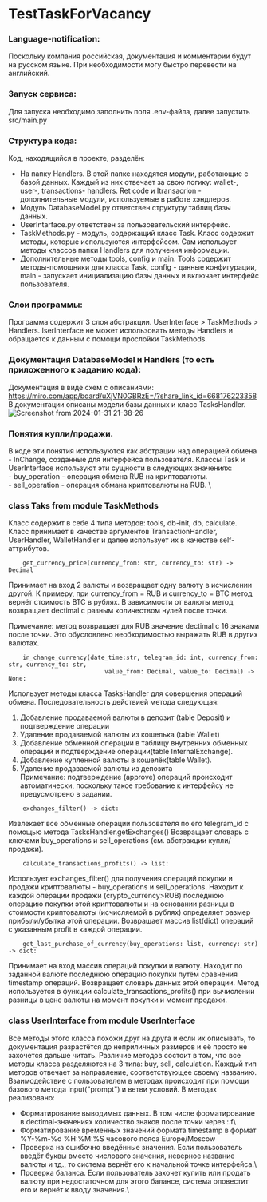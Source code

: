 # TestTaskForVacancy

### Language-notification:
Поскольку компания российская, документация и комментарии будут на русском языке. При необходимости могу быстро перевести на английский.

### Запуск сервиса:
Для запуска необходимо заполнить поля .env-файла, далее запустить src/main.py  

### Структура кода:
Код, находящийся в проекте, разделён:
   - На папку Handlers. В этой папке находятся модули, работающие с базой данных. Каждый из них отвечает за свою логику: wallet-, user-, transactions- handlers. Ret code и Itransacrion - дополнительные модули, используемые в работе хэндлеров.
   - Модуль DatabaseModel.py ответствен структуру таблиц базы данных.
   - UserIntarface.py ответствен за пользовательский интерфейс. 
   - TaskMethods.py - модуль, содержащий класс Task. Класс содержит методы, которые используются интерфейсом. Сам использует методы классов папки Handlers для получения информации.
   - Дополнительные методы tools, config и main. Tools содержит методы-помощники для класса Task, config - данные конфигурации, main - запускает инициализацию базы данных и включает интерфейс пользователя.

### Слои программы:
Программа содержит 3 слоя абстракции. UserInterface > TaskMethods > Handlers. IserInterface не может использовать методы Handlers и обращается к данным с помощи прослойки TaskMethods.

### Документация DatabaseModel и Handlers (то есть приложенного к заданию кода):
Документация в виде схем с описаниями: https://miro.com/app/board/uXjVN0GBRzE=/?share_link_id=668176223358 \
В документации описаны модели базы данных и класс TasksHandler.
![Screenshot from 2024-01-31 21-38-26](https://github.com/doomcaster1917/TestTask/assets/113614995/52ce5cd3-0054-4572-9c91-6d8d33357d5a)


### Понятия купли/продажи.
 В коде эти понятия используются как абстрации над операцией обмена - InChange, созданные для интерфейса пользователя.
 Классы Task и UserInterface используют эти сущности в следующих значениях: \
    - buy_operation - операция обмена RUB на криптовалюты. \
    - sell_operation - операция обмана криптовалюты на RUB. \

### class Taks from module TaskMethods
Класс содержит в себе 4 типа методов: tools, db-init, db, calculate. 
Класс принимает в качестве аргументов TransactionHandler, UserHandler, WalletHandler и далее использует их в качестве self-аттрибутов.

```
    get_currency_price(currency_from: str, currency_to: str) -> Decimal   
```
Принимает на вход 2 валюты и возвращает одну валюту в исчислении другой. К примеру, при currency_from = RUB и currency_to = BTC
метод вернёт стоимость BTC в рублях. В зависимости от валюты метод возвращает dectimal с разным количеством нулей после точки.
    
Примечание: метод возвращает для RUB значение dectimal c 16 знаками после точки. Это обусловлено необходимостью выражать RUB в других валютах.

```
    in_change_currency(date_time:str, telegram_id: int, currency_from: str, currency_to: str,
                           value_from: Decimal, value_to: Decimal) -> None: 
```
Использует методы класса TasksHandler для совершения операций обмена. Последовательность действией метода следующая:
   1. Добавление  продаваемой валюты в депозит (table Deposit) и подтверждение операции 
   2. Удаление продаваемой валюты из кошелька (table Wallet)
   3. Добавление обменной операции в таблицу внутренних обменных операций и подтверждение операции(table InternalExchange).
   4. Добавление купленной валюты в кошелёк(table Wallet).
   5. Удаление продаваемой валюты из депозита <br>
Примечание: подтверждение (approve) операций происходит автоматически, поскольку такое требование к интерфейсу не предусмотрено в задании.     
    
```
    exchanges_filter() -> dict:
```
Извлекает все обменные операции пользователя по его telegram_id с помощью метода TasksHandler.getExchanges()
Возвращает словарь с ключами buy_operations и sell_operations (см. абстракции купли/продажи).

```
    calculate_transactions_profits() -> list:
```
Использует exchanges_filter() для получения операций покупки и продажи криптовалюты - buy_operations и sell_operations.
Находит к каждой операции продажи (crypto_currency>RUB) последнюю операцию покупки этой криптовалюты и на основании разницы 
в стоимости криптовалюты (исчисляемой в рублях) определяет размер прибыли/убытка этой операции.
Возвращает массив list(dict) операций с указанным profit в каждой операции.



```
    get_last_purchase_of_currency(buy_operations: list, currency: str) -> dict:
```

Принимает на вход массив операций покупки и валюту. Находит по заданной валюте последнюю операцию покупки путём сравнения timestamp операций.
Возвращает словарь данных этой операции.
Метод используется в функции calculate_transactions_profits() при вычислении разницы в цене валюты на момент покупки и момент продажи.


### class UserInterface from module UserInterface

Все методы этого класса похожи друг на друга и если их описывать, то документация разрастётся до неприличных размеров и её просто не захочется дальше читать.
Различие методов состоит в том, что все методы класса разделяются на 3 типа: buy, sell, calculation. Каждый тип методов отвечает за направление, соответствующее своему названию.
Взаимодействие с пользователем в методах происходит при помощи базового метода input("prompt") и ветви условий.
В методах реализовано:
- Форматирование выводимых данных. В том числе форматирование в dectimal-значениях количество знаков после точки через :.f\
- Форматирование временных значений формата timestamp в формат %Y-%m-%d %H:%M:%S часового пояса Europe/Moscow    
- Проверка на ошибочно введённые значения. Если пользователь введёт буквы вместо числового значения, неверное название валюты и тд., то система вернёт его к начальной точке интерфейса.\
- Проверка баланса. Если пользователь захочет купить или продать валюту при недостаточном для этого балансе, система оповестит его и вернёт к вводу значения.\
    



